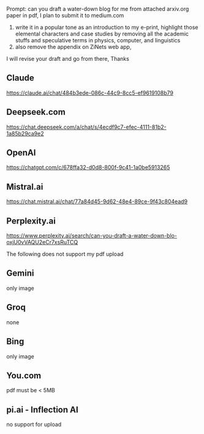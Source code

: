 Prompt:
can you draft a water-down blog for me from attached arxiv.org paper in pdf, I plan to submit it to medium.com

1) write it in a popular tone as an introduction to my e-print, highlight those elemental characters and case studies by removing all the academic stuffs and speculative terms in physics, computer, and linguistics
2) also remove the appendix on ZiNets web app, 

I will revise your draft and go from there,
Thanks

## Claude

https://claude.ai/chat/484b3ede-086c-44c9-8cc5-ef9619108b79

## Deepseek.com

https://chat.deepseek.com/a/chat/s/4ecdf9c7-efec-4111-81b2-1a85b29ca9e2

## OpenAI

https://chatgpt.com/c/678ffa32-d0d8-800f-9c41-1a0be5913265

## Mistral.ai

https://chat.mistral.ai/chat/77a84d45-9d62-48e4-89ce-9f43c804ead9

## Perplexity.ai

https://www.perplexity.ai/search/can-you-draft-a-water-down-blo-oxjU0vVAQU2eCr7xsRuTCQ



The following does not support my pdf upload 

## Gemini
only image 

## Groq

none

## Bing

only image

## You.com 

pdf must be < 5MB

## pi.ai - Inflection AI

no support for upload 

